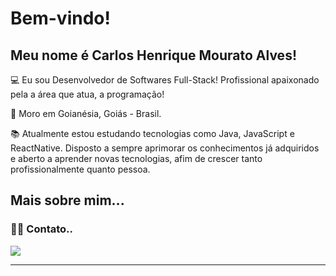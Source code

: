 # Bem-vindo!

## Meu nome é Carlos Henrique Mourato Alves!

:computer: Eu sou Desenvolvedor de Softwares Full-Stack! Profissional apaixonado pela a área que atua, a programação!

:house_with_garden: Moro em Goianésia, Goiás - Brasil.

:books: Atualmente estou estudando tecnologias como Java, JavaScript e ReactNative. Disposto a sempre aprimorar os conhecimentos já adquiridos e aberto a aprender novas tecnologias, afim de crescer tanto profissionalmente quanto pessoa.
 

## Mais sobre mim...

### 👩‍💻 Contato..

<a href="https://linkedin.com/in/mouratocarlos" target="_blank"><img src="https://img.shields.io/badge/LinkedIn-0077B5?style=for-the-badge&logo=linkedin&logoColor=white"></a>

----------------------------------------------------------------------------------
